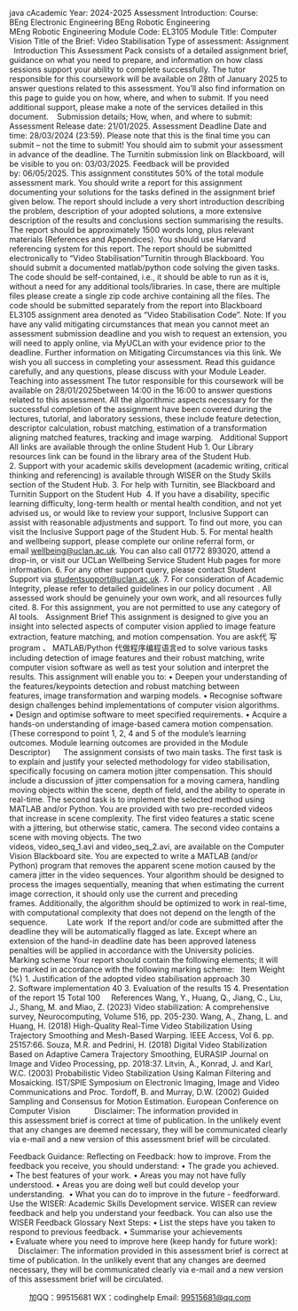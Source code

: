 java cAcademic Year: 2024-2025
Assessment Introduction:
Course:
BEng Electronic Engineering
BEng Robotic Engineering
MEng Robotic Engineering	Module Code: EL3105
Module Title: Computer Vision
Title of the Brief: Video Stabilisation	Type of assessment: Assignment
 
Introduction
This Assessment Pack consists of a detailed assignment brief, guidance on what you need to prepare, and information on how class sessions support your ability to complete successfully. The tutor responsible for this coursework will be available on 28th of January 2025 to answer questions related to this assessment. You’ll also find information on this page to guide you on how, where, and when to submit. If you need additional support, please make a note of the services detailed in this document. 
 
Submission details; How, when, and where to submit:
Assessment Release date: 21/01/2025.
Assessment Deadline Date and time: 28/03/2024 (23:59).
Please note that this is the final time you can submit – not the time to submit!
You should aim to submit your assessment in advance of the deadline.
The Turnitin submission link on Blackboard, will be visible to you on: 03/03/2025.
Feedback will be provided by: 06/05/2025.
This assignment constitutes 50% of the total module assessment mark. You should write a report for this assignment documenting your solutions for the tasks defined in the assignment brief given below. The report should include a very short introduction describing the problem, description of your adopted solutions, a more extensive description of the results and conclusions section summarising the results. The report should be approximately 1500 words long, plus relevant materials (References and Appendices). You should use Harvard referencing system for this report. The report should be submitted electronically to “Video Stabilisation”Turnitin through Blackboard.
You should submit a documented matlab/python code solving the given tasks. The code should be self-contained, i.e., it should be able to run as it is, without a need for any additional tools/libraries. In case, there are multiple files please create a single zip code archive containing all the files. The code should be submitted separately from the report into Blackboard EL3105 assignment area denoted as “Video Stabilisation Code”.
Note: If you have any valid mitigating circumstances that mean you cannot meet an assessment submission deadline and you wish to request an extension, you will need to apply online, via MyUCLan with your evidence prior to the deadline. Further information on Mitigating Circumstances via this link.
We wish you all success in completing your assessment. Read this guidance carefully, and any questions, please discuss with your Module Leader. 
 
Teaching into assessment
The tutor responsible for this coursework will be available on 28/01/2025between 14:00 in the 16:00 to answer questions related to this assessment.
All the algorithmic aspects necessary for the successful completion of the assignment have been covered during the lectures, tutorial, and laboratory sessions, these include feature detection, descriptor calculation, robust matching, estimation of a transformation aligning matched features, tracking and image warping.
 
Additional Support
All links are available through the online Student Hub
1. Our Library resources link can be found in the library area of the Student Hub.
2. Support with your academic skills development (academic writing, critical thinking and referencing) is available through WISER on the Study Skills section of the Student Hub.
3. For help with Turnitin, see Blackboard and Turnitin Support on the Student Hub 
4. If you have a disability, specific learning difficulty, long-term health or mental health condition, and not yet advised us, or would like to review your support, Inclusive Support can assist with reasonable adjustments and support. To find out more, you can visit the Inclusive Support page of the Student Hub.
5. For mental health and wellbeing support, please complete our online referral form, or email wellbeing@uclan.ac.uk. You can also call 01772 893020, attend a drop-in, or visit our UCLan Wellbeing Service Student Hub pages for more information.
6. For any other support query, please contact Student Support via studentsupport@uclan.ac.uk.
7. For consideration of Academic Integrity, please refer to detailed guidelines in our policy document . All assessed work should be genuinely your own work, and all resources fully cited.
8. For this assignment, you are not permitted to use any category of AI tools.
 
Assignment Brief
This assignment is designed to give you an insight into selected aspects of computer vision applied to image feature extraction, feature matching, and motion compensation. You are ask代 写program 、 MATLAB/Python
代做程序编程语言ed to solve various tasks including detection of image features and their robust matching, write computer vision software as well as test your solution and interpret the results.
This assignment will enable you to:
• Deepen your understanding of the features/keypoints detection and robust matching between features, image transformation and warping models.
• Recognise software design challenges behind implementations of computer vision algorithms.
• Design and optimise software to meet specified requirements.
• Acquire a hands-on understanding of image-based camera motion compensation.
(These correspond to point 1, 2, 4 and 5 of the module’s learning outcomes. Module learning outcomes are provided in the Module Descriptor) 
 
 
The assignment consists of two main tasks. The first task is to explain and justify your selected methodology for video stabilisation, specifically focusing on camera motion jitter compensation. This should include a discussion of jitter compensation for a moving camera, handling moving objects within the scene, depth of field, and the ability to operate in real-time.
The second task is to implement the selected method using MATLAB and/or Python. You are provided with two pre-recorded videos that increase in scene complexity. The first video features a static scene with a jittering, but otherwise static, camera. The second video contains a scene with moving objects. The two videos, video_seq_1.avi and video_seq_2.avi, are available on the Computer Vision Blackboard site.
You are expected to write a MATLAB (and/or Python) program that removes the apparent scene motion caused by the camera jitter in the video sequences. Your algorithm should be designed to process the images sequentially, meaning that when estimating the current image correction, it should only use the current and preceding frames. Additionally, the algorithm should be optimized to work in real-time, with computational complexity that does not depend on the length of the sequence.
 
 
 
 
Late work 
If the report and/or code are submitted after the deadline they will be automatically flagged as late. Except where an extension of the hand-in deadline date has been approved lateness penalties will be applied in accordance with the University policies.
 
 
Marking scheme
Your report should contain the following elements; it will be marked in accordance with the following marking scheme:
 
Item	Weight (%)
1. Justification of the adopted video stabilisation approach	30
2. Software implementation	40
3. Evaluation of the results	15
4. Presentation of the report	15
Total	100
 
 
References
Wang, Y., Huang, Q., Jiang, C., Liu, J., Shang, M. and Miao, Z. (2023) Video stabilization: A comprehensive survey, Neurocomputing, Volume 516, pp. 205-230.
Wang, A., Zhang, L. and Huang, H. (2018) High-Quality Real-Time Video Stabilization Using Trajectory Smoothing and Mesh-Based Warping. IEEE Access, Vol 6. pp. 25157:66.
Souza, M.R. and Pedrini, H. (2018) Digital Video Stabilization Based on Adaptive Camera Trajectory Smoothing, EURASIP Journal on Image and Video Processing, pp. 2018:37.
Litvin, A., Konrad, J. and Karl, W.C. (2003) Probabilistic Video Stabilization Using Kalman Filtering and Mosaicking. IST/SPIE Symposium on Electronic Imaging, Image and Video Communications and Proc.
Tordoff, B. and Murray, D.W. (2002) Guided Sampling and Consensus for Motion Estimation. European Conference on Computer Vision
 
 
 
 
 
Disclaimer: The information provided in this assessment brief is correct at time of publication. In the unlikely event that any changes are deemed necessary, they will be communicated clearly via e-mail and a new version of this assessment brief will be circulated.

Feedback Guidance:
Reflecting on Feedback: how to improve.
From the feedback you receive, you should understand:
• The grade you achieved.
• The best features of your work.
• Areas you may not have fully understood.
• Areas you are doing well but could develop your understanding. 
• What you can do to improve in the future - feedforward.
 
Use the WISER: Academic Skills Development service. WISER can review feedback and help you understand your feedback. You can also use the WISER Feedback Glossary
Next Steps:
• List the steps have you taken to respond to previous feedback.
• Summarise your achievements 
• Evaluate where you need to improve here (keep handy for future work):
 
 
 
 
Disclaimer: The information provided in this assessment brief is correct at time of publication. In the unlikely event that any changes are deemed necessary, they will be communicated clearly via e-mail and a new version of this assessment brief will be circulated.

         
加QQ：99515681  WX：codinghelp  Email: 99515681@qq.com
